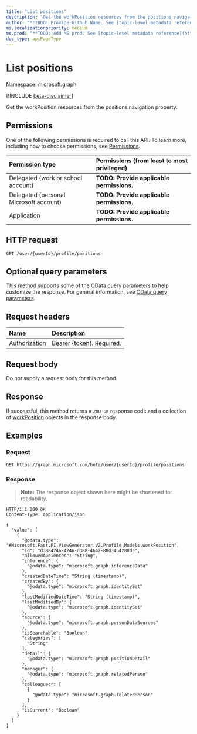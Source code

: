 ```yaml
---
title: "List positions"
description: "Get the workPosition resources from the positions navigation property."
author: "**TODO: Provide Github Name. See [topic-level metadata reference](https://msgo.azurewebsites.net/add/document/guidelines/metadata.html#topic-level-metadata)**"
ms.localizationpriority: medium
ms.prod: "**TODO: Add MS prod. See [topic-level metadata reference](https://msgo.azurewebsites.net/add/document/guidelines/metadata.html#topic-level-metadata)**"
doc_type: apiPageType
---
```


# List positions
Namespace: microsoft.graph

[!INCLUDE [beta-disclaimer](../../includes/beta-disclaimer.md)]

Get the workPosition resources from the positions navigation property.

## Permissions
One of the following permissions is required to call this API. To learn more, including how to choose permissions, see [Permissions](/graph/permissions-reference).

|Permission type|Permissions (from least to most privileged)|
|:---|:---|
|Delegated (work or school account)|**TODO: Provide applicable permissions.**|
|Delegated (personal Microsoft account)|**TODO: Provide applicable permissions.**|
|Application|**TODO: Provide applicable permissions.**|

## HTTP request

<!-- {
  "blockType": "ignored"
}
-->
``` http
GET /user/{userId}/profile/positions
```

## Optional query parameters
This method supports some of the OData query parameters to help customize the response. For general information, see [OData query parameters](/graph/query-parameters).

## Request headers
|Name|Description|
|:---|:---|
|Authorization|Bearer {token}. Required.|

## Request body
Do not supply a request body for this method.

## Response

If successful, this method returns a `200 OK` response code and a collection of [workPosition](../resources/workposition.md) objects in the response body.

## Examples

### Request
<!-- {
  "blockType": "request",
  "name": "list_workposition"
}
-->
``` http
GET https://graph.microsoft.com/beta/user/{userId}/profile/positions
```


### Response
>**Note:** The response object shown here might be shortened for readability.
<!-- {
  "blockType": "response",
  "truncated": true,
  "@odata.type": "Collection(Microsoft.Fast.PI.ViewGenerator.V2.Profile.Models.workPosition)"
}
-->
``` http
HTTP/1.1 200 OK
Content-Type: application/json

{
  "value": [
    {
      "@odata.type": "#Microsoft.Fast.PI.ViewGenerator.V2.Profile.Models.workPosition",
      "id": "d3884246-4246-d388-4642-88d3464288d3",
      "allowedAudiences": "String",
      "inference": {
        "@odata.type": "microsoft.graph.inferenceData"
      },
      "createdDateTime": "String (timestamp)",
      "createdBy": {
        "@odata.type": "microsoft.graph.identitySet"
      },
      "lastModifiedDateTime": "String (timestamp)",
      "lastModifiedBy": {
        "@odata.type": "microsoft.graph.identitySet"
      },
      "source": {
        "@odata.type": "microsoft.graph.personDataSources"
      },
      "isSearchable": "Boolean",
      "categories": [
        "String"
      ],
      "detail": {
        "@odata.type": "microsoft.graph.positionDetail"
      },
      "manager": {
        "@odata.type": "microsoft.graph.relatedPerson"
      },
      "colleagues": [
        {
          "@odata.type": "microsoft.graph.relatedPerson"
        }
      ],
      "isCurrent": "Boolean"
    }
  ]
}
```


